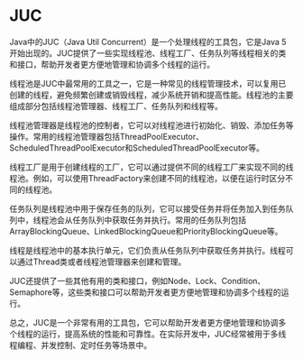 # JUC

Java中的JUC（Java Util Concurrent）是一个处理线程的工具包，它是Java 5开始出现的。JUC提供了一些实现线程池、线程工厂、任务队列等线程相关的类和接口，帮助开发者更方便地管理和协调多个线程的运行。

线程池是JUC中最常用的工具之一，它是一种常见的线程管理技术，可以复用已创建的线程，避免频繁创建或销毁线程，减少系统开销和提高性能。线程池的主要组成部分包括线程池管理器、线程工厂、任务队列和线程等。

线程池管理器是线程池的控制者，它可以对线程池进行初始化、销毁、添加任务等操作。常用的线程池管理器包括ThreadPoolExecutor、ScheduledThreadPoolExecutor和ScheduledThreadPoolExecutor等。

线程工厂是用于创建线程的工厂，它可以通过提供不同的线程工厂来实现不同的线程池。例如，可以使用ThreadFactory来创建不同的线程池，以便在运行时区分不同的线程池。

任务队列是线程池中用于保存任务的队列，它可以接受任务并将任务加入到任务队列中，线程池会从任务队列中获取任务并执行。常用的任务队列包括ArrayBlockingQueue、LinkedBlockingQueue和PriorityBlockingQueue等。

线程是线程池中的基本执行单元，它们负责从任务队列中获取任务并执行。线程可以通过Thread类或者线程池管理器来创建和管理。

JUC还提供了一些其他有用的类和接口，例如Node、Lock、Condition、Semaphore等，这些类和接口可以帮助开发者更方便地管理和协调多个线程的运行。

总之，JUC是一个非常有用的工具包，它可以帮助开发者更方便地管理和协调多个线程的运行，提高系统的性能和可靠性。在实际开发中，JUC经常被用于多线程编程、并发控制、定时任务等场景中。
